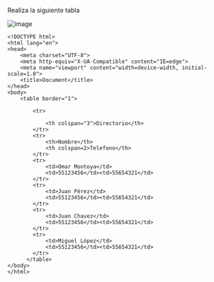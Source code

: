 Realiza la siguiente tabla

![image](https://user-images.githubusercontent.com/91554777/169586934-f3e46432-cad2-4304-9f02-5e01f2ea2651.png)

    <!DOCTYPE html>
    <html lang="en">
    <head>
        <meta charset="UTF-8">
        <meta http-equiv="X-UA-Compatible" content="IE=edge">
        <meta name="viewport" content="width=device-width, initial-scale=1.0">
        <title>Document</title>
    </head>
    <body>
        <table border="1">

            <tr> 

                <th colspan="3">Directorio</th>
            </tr>
            <tr>
                <th>Nombre</th>
                <th colspan=2>Telefono</th>
            </tr>
            <tr>
                <td>Omar Montoya</td>
                <td>55123456</td><td>55654321</td>
            </tr>
            <tr>
                <td>Juan Pérez</td>
                <td>55123456</td><td>55654321</td>
            </tr>
            <tr>
                <td>Juan Chavez</td>
                <td>55123456</td><td>55654321</td>
            </tr>
            <tr>
                <td>Miguel López</td>
                <td>55123456</td><td>55654321</td>
            </tr>
          </table>
    </body>
    </html>
